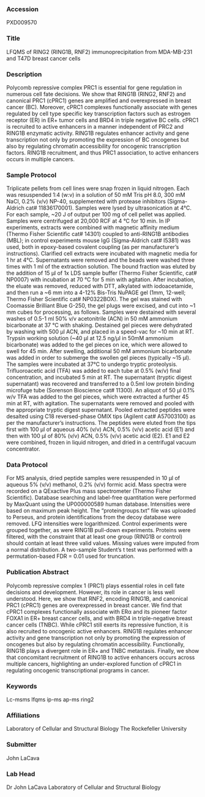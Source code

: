 ### Accession
PXD009570

### Title
LFQMS  of RING2 (RING1B, RNF2) immunoprecipitation from MDA-MB-231 and T47D breast cancer cells

### Description
Polycomb repressive complex PRC1 is essential for gene regulation in numerous cell fate decisions. We show that RING1B (RING2, RNF2) and canonical PRC1 (cPRC1) genes are amplified and overexpressed in breast cancer (BC). Moreover, cPRC1 complexes functionally associate with genes regulated by cell type specific key transcription factors such as estrogen receptor (ER) in ER+ tumor cells and BRD4 in triple negative BC cells. cPRC1 is recruited to active enhancers in a manner independent of PRC2 and RING1B enzymatic activity. RING1B regulates enhancer activity and gene transcription not only by promoting the expression of BC oncogenes but also by regulating chromatin accessibility for oncogenic transcription factors. RING1B recruitment, and thus PRC1 association, to active enhancers occurs in multiple cancers.

### Sample Protocol
Triplicate pellets from cell lines were snap frozen in liquid nitrogen. Each was resuspended 1:4 (w:v) in a solution of 50 mM Tris pH 8.0, 300 mM NaCl, 0.2% (v/v) NP-40, supplemented with protease inhibitors (Sigma-Aldrich cat# 11836170001). Samples were lysed by ultrasonication at 4°C. For each sample, ~20 J of output per 100 mg of cell pellet was applied. Samples were centrifuged at 20,000 RCF at 4 °C for 10 min. In IP experiments, extracts were combined with magnetic affinity medium (Thermo Fisher Scientific cat# 14301) coupled to anti-RING1B antibodies (MBL); in control experiments mouse IgG (Sigma-Aldrich cat# I5381) was used, both in epoxy-based covalent coupling (as per manufacturer’s instructions). Clarified cell extracts were incubated with magnetic media for 1 hr at 4°C. Supernatants were removed and the beads were washed three times with 1 ml of the extraction solution. The bound fraction was eluted by the addition of 15 μl of 1x LDS sample buffer (Thermo Fisher Scientific, cat# NP0007) with incubation at 70 °C for 5 min with agitation. After incubation, the eluate was removed, reduced with DTT, alkylated with iodoacetamide, and then run a ~6 mm into a 4-12% Bis-Tris NuPAGE gel (1mm, 12-well; Thermo Fisher Scientific cat# NP0322BOX). The gel was stained with Coomassie Brilliant Blue G-250, the gel plugs were excised, and cut into ~1 mm cubes for processing, as follows.  Samples were destained with several washes of 0.5-1 ml 50% v/v acetonitrile (ACN) in 50 mM ammonium bicarbonate at 37 °C with shaking. Destained gel pieces were dehydrated by washing with 500 μl ACN, and placed in a speed-vac for ~10 min at RT. Trypsin working solution (~40 μl at 12.5 ng/μl in 50mM ammonium bicarbonate) was added to the gel pieces on ice, which were allowed to swell for 45 min. After swelling, additional 50 mM ammonium bicarbonate was added in order to submerge the swollen gel pieces (typically ~15 μl). The samples were incubated at 37°C to undergo tryptic proteolysis. Trifluoroacetic acid (TFA) was added to each tube at 0.5% (w/v) final concentration, and incubated 5 min at RT. The supernatant (tryptic digest supernatant) was recovered and transferred to a 0.5ml low protein binding microfuge tube (Sorenson Bioscience cat# 11300). An aliquot of 50 μl 0.1% w/v TFA was added to the gel pieces, which were extracted a further 45 min at RT, with agitation. The supernatants were removed and pooled with the appropriate tryptic digest supernatant. Pooled extracted peptides were desalted using C18 reversed-phase OMIX tips (Agilent cat# A57003100) as per the manufacturer’s instructions. The peptides were eluted from the tips first with 100 μl of aqueous 40% (v/v) ACN, 0.5% (v/v) acetic acid (E1) and then with 100 μl of 80% (v/v) ACN, 0.5% (v/v) acetic acid (E2). E1 and E2 were combined, frozen in liquid nitrogen, and dried in a centrifugal vacuum concentrator.

### Data Protocol
For MS analysis, dried peptide samples were resuspended in 10 μl of aqueous 5% (v/v) methanol, 0.2% (v/v) formic acid. Mass spectra were recorded on a QExactive Plus mass spectrometer (Thermo Fisher Scientific). Database searching and label-free quantitation were performed by MaxQuant using the UP000000589 human database. Intensities were based on maximum peak height. The “proteingroups.txt” file was uploaded to Perseus, and protein identifications from the decoy database were removed. LFQ intensities were logarithmized. Control experiments were grouped together, as were RING1B pull-down experiments. Proteins were filtered, with the constraint that at least one group (RING1B or control) should contain at least three valid values. Missing values were imputed from a normal distribution. A two-sample Student’s t test was performed with a permutation-based FDR = 0.01 used for truncation.

### Publication Abstract
Polycomb repressive complex 1 (PRC1) plays essential roles in cell fate decisions and development. However, its role in cancer is less well understood. Here, we show that RNF2, encoding RING1B, and canonical PRC1 (cPRC1) genes are overexpressed in breast cancer. We find that cPRC1 complexes functionally associate with ER&#x3b1; and its pioneer factor FOXA1 in ER+ breast cancer cells, and with BRD4 in triple-negative breast cancer cells (TNBC). While cPRC1 still exerts its repressive function, it is also recruited to oncogenic active enhancers. RING1B regulates enhancer activity and gene transcription not only by promoting the expression of oncogenes but also by regulating chromatin accessibility. Functionally, RING1B plays a divergent role in ER+ and TNBC metastasis. Finally, we show that concomitant recruitment of RING1B to active enhancers occurs across multiple cancers, highlighting an under-explored function of cPRC1 in regulating oncogenic transcriptional programs in cancer.

### Keywords
Lc-msms lfqms ip-ms ap-ms ring2

### Affiliations
Laboratory of Cellular and Structural Biology
The Rockefeller University

### Submitter
John LaCava

### Lab Head
Dr John LaCava
Laboratory of Cellular and Structural Biology


